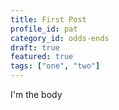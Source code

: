 ```yaml
---
title: First Post
profile_id: pat
category_id: odds-ends
draft: true
featured: true
tags: ["one", "two"]
---
```


I'm the body
